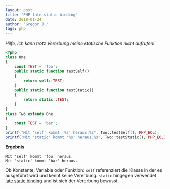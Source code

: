 ```yaml
---
layout: post
title: "PHP late static binding"
date: 2018-01-24
author: "Gregor J."
tags: php
---
```


_Hilfe, ich kann trotz Vererbung meine statische Funktion nicht aufrufen!_

```php
<?php
class One
{
    const TEST = 'foo';
    public static function testSelf()
    {
        return self::TEST;
    }
    public static function testStatic()
    {
        return static::TEST;
    }
}
class Two extends One
{
    const TEST = 'bar';
}
printf("Mit 'self' kommt '%s' heraus.%s", Two::testSelf(), PHP_EOL);
printf("Mit 'static' kommt '%s' heraus.%s", Two::testStatic(), PHP_EOL);
```

**Ergebnis**

```
Mit 'self' kommt 'foo' heraus.
Mit 'static' kommt 'bar' heraus.
```

Ob Konstante, Variable oder Funktion: `self` referenziert die Klasse in der es ausgeführt wird und kennt keine Vererbung. `static` hingegen verwendet [late static binding](http://php.net/manual/en/language.oop5.late-static-bindings.php) und ist sich der Vererbung bewusst.

